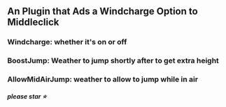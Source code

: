 ## An Plugin that Ads a Windcharge Option to Middleclick
### Windcharge: whether it's on or off
### BoostJump: Weather to jump shortly after to get extra height
### AllowMidAirJump: weather to allow to jump while in air
##### please star ⭐
